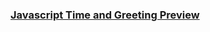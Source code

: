 ### [Javascript Time and Greeting Preview](https://kaderergin.github.io/Javascript/Javascript_Study_1/)
